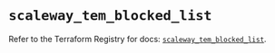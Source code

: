 # `scaleway_tem_blocked_list`

Refer to the Terraform Registry for docs: [`scaleway_tem_blocked_list`](https://registry.terraform.io/providers/scaleway/scaleway/2.53.0/docs/resources/tem_blocked_list).
